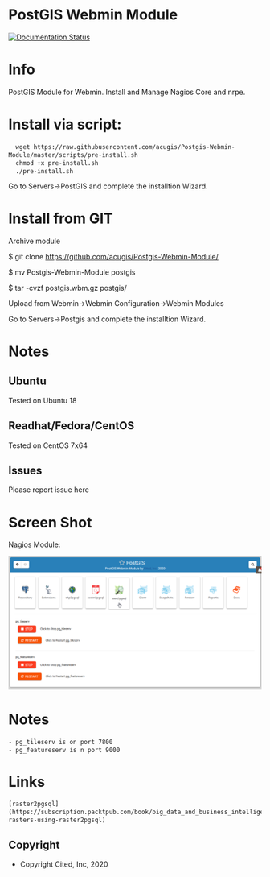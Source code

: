 
# PostGIS Webmin Module

[![Documentation Status](https://readthedocs.org/projects/nagios-webmin-module/badge/?version=latest)](https://nagios-module.citedcorp.com/en/latest/?badge=latest)



# Info
PostGIS Module for Webmin.  Install and Manage Nagios Core and nrpe.

# Install via script:

      wget https://raw.githubusercontent.com/acugis/Postgis-Webmin-Module/master/scripts/pre-install.sh
      chmod +x pre-install.sh
      ./pre-install.sh

Go to Servers->PostGIS and complete the installtion Wizard.

# Install from GIT
Archive module

$ git clone https://github.com/acugis/Postgis-Webmin-Module/

$ mv Postgis-Webmin-Module postgis

$ tar -cvzf postgis.wbm.gz postgis/

Upload from Webmin->Webmin Configuration->Webmin Modules

Go to Servers->Postgis and complete the installtion Wizard.

# Notes

## **Ubuntu**
Tested on Ubuntu 18

## **Readhat/Fedora/CentOS**
Tested on CentOS 7x64

## **Issues**
Please report issue here

# Screen Shot

Nagios Module:

![POstGIS](docs/_static/postgis.png)

# Notes
	- pg_tileserv is on port 7800
	- pg_featureserv is n port 9000

# Links
	[raster2pgsql](https://subscription.packtpub.com/book/big_data_and_business_intelligence/9781784391645/1/ch01lvl1sec7/loading-rasters-using-raster2pgsql)

Copyright
---------

* Copyright Cited, Inc, 2020
